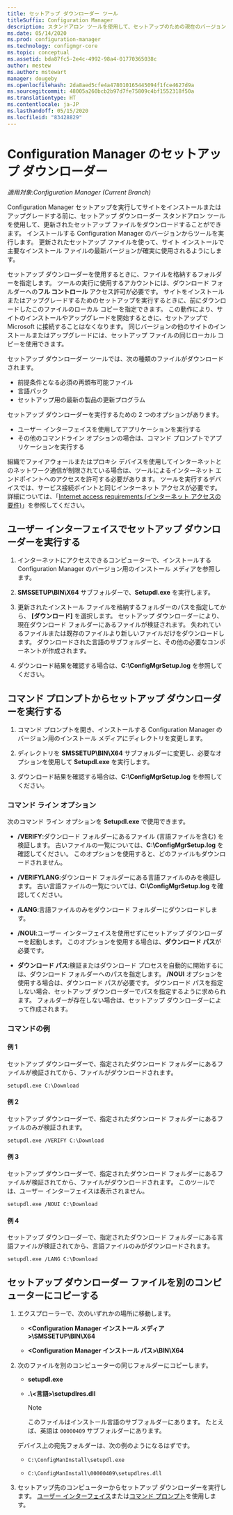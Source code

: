 ```yaml
---
title: セットアップ ダウンローダー ツール
titleSuffix: Configuration Manager
description: スタンドアロン ツールを使用して、セットアップのための現在のバージョンの主要なインストール ファイルをダウンロードします。
ms.date: 05/14/2020
ms.prod: configuration-manager
ms.technology: configmgr-core
ms.topic: conceptual
ms.assetid: bda87fc5-2e4c-4992-98a4-01770365038c
author: mestew
ms.author: mstewart
manager: dougeby
ms.openlocfilehash: 2da8aed5cfe4a478010165445094f1fce4627d9a
ms.sourcegitcommit: 48005a260bcb2b97d7fe75809c4bf1552318f50a
ms.translationtype: HT
ms.contentlocale: ja-JP
ms.lasthandoff: 05/15/2020
ms.locfileid: "83428829"
---
```

# <a name="setup-downloader-for-configuration-manager"></a>Configuration Manager のセットアップ ダウンローダー

*適用対象:Configuration Manager (Current Branch)*

Configuration Manager セットアップを実行してサイトをインストールまたはアップグレードする前に、セットアップ ダウンローダー スタンドアロン ツールを使用して、更新されたセットアップ ファイルをダウンロードすることができます。 インストールする Configuration Manager のバージョンからツールを実行します。 更新されたセットアップ ファイルを使って、サイト インストールで主要なインストール ファイルの最新バージョンが確実に使用されるようにします。

セットアップ ダウンローダーを使用するときに、ファイルを格納するフォルダーを指定します。 ツールの実行に使用するアカウントには、ダウンロード フォルダーへの**フル コントロール** アクセス許可が必要です。 サイトをインストールまたはアップグレードするためのセットアップを実行するときに、前にダウンロードしたこのファイルのローカル コピーを指定できます。 この動作により、サイトのインストールやアップグレードを開始するときに、セットアップで Microsoft に接続することはなくなります。 同じバージョンの他のサイトのインストールまたはアップグレードには、セットアップ ファイルの同じローカル コピーを使用できます。

セットアップ ダウンローダー ツールでは、次の種類のファイルがダウンロードされます。

- 前提条件となる必須の再頒布可能ファイル
- 言語パック
- セットアップ用の最新の製品の更新プログラム

セットアップ ダウンローダーを実行するための 2 つのオプションがあります。

- ユーザー インターフェイスを使用してアプリケーションを実行する
- その他のコマンドライン オプションの場合は、コマンド プロンプトでアプリケーションを実行する

組織でファイアウォールまたはプロキシ デバイスを使用してインターネットとのネットワーク通信が制限されている場合は、ツールによるインターネット エンドポイントへのアクセスを許可する必要があります。 ツールを実行するデバイスでは、サービス接続ポイントと同じインターネット アクセスが必要です。 詳細については、「[Internet access requirements (インターネット アクセスの要件)](../../../plan-design/network/internet-endpoints.md#bkmk_scp)」を参照してください。<!-- SCCMDocs#677 -->

## <a name="run-setup-downloader-with-the-user-interface"></a><a name="bkmk_ui"></a> ユーザー インターフェイスでセットアップ ダウンローダーを実行する

1. インターネットにアクセスできるコンピューターで、インストールする Configuration Manager のバージョン用のインストール メディアを参照します。

1. **SMSSETUP\BIN\X64** サブフォルダーで、**Setupdl.exe** を実行します。

1. 更新されたインストール ファイルを格納するフォルダーのパスを指定してから、 **[ダウンロード]** を選択します。 セットアップ ダウンローダーにより、現在ダウンロード フォルダーにあるファイルが検証されます。 失われているファイルまたは既存のファイルより新しいファイルだけをダウンロードします。 ダウンロードされた言語のサブフォルダーと、その他の必要なコンポーネントが作成されます。

1. ダウンロード結果を確認する場合は、**C:\ConfigMgrSetup.log** を参照してください。

## <a name="run-setup-downloader-from-a-command-prompt"></a><a name="bkmk_cmd"></a> コマンド プロンプトからセットアップ ダウンローダーを実行する

1. コマンド プロンプトを開き、インストールする Configuration Manager のバージョン用のインストール メディアにディレクトリを変更します。

1. ディレクトリを **SMSSETUP\BIN\X64** サブフォルダーに変更し、必要なオプションを使用して **Setupdl.exe** を実行します。

1. ダウンロード結果を確認する場合は、**C:\ConfigMgrSetup.log** を参照してください。

### <a name="command-line-options"></a>コマンド ライン オプション

次のコマンド ライン オプションを **Setupdl.exe** で使用できます。

- **/VERIFY**:ダウンロード フォルダーにあるファイル (言語ファイルを含む) を検証します。 古いファイルの一覧については、**C:\ConfigMgrSetup.log** を確認してください。 このオプションを使用すると、どのファイルもダウンロードされません。

- **/VERIFYLANG**:ダウンロード フォルダーにある言語ファイルのみを検証します。 古い言語ファイルの一覧については、**C:\ConfigMgrSetup.log** を確認してください。

- **/LANG**:言語ファイルのみをダウンロード フォルダーにダウンロードします。

- **/NOUI**:ユーザー インターフェイスを使用せずにセットアップ ダウンローダーを起動します。 このオプションを使用する場合は、**ダウンロード パス**が必要です。

- **ダウンロード パス**:検証またはダウンロード プロセスを自動的に開始するには、ダウンロード フォルダーへのパスを指定します。 **/NOUI** オプションを使用する場合は、ダウンロード パスが必要です。 ダウンロード パスを指定しない場合、セットアップ ダウンローダーでパスを指定するように求められます。 フォルダーが存在しない場合は、セットアップ ダウンローダーによって作成されます。

### <a name="example-commands"></a>コマンドの例

#### <a name="example-1"></a>例 1

セットアップ ダウンローダーで、指定されたダウンロード フォルダーにあるファイルが検証されてから、ファイルがダウンロードされます。

`setupdl.exe C:\Download`

#### <a name="example-2"></a>例 2

セットアップ ダウンローダーで、指定されたダウンロード フォルダーにあるファイルのみが検証されます。

`setupdl.exe /VERIFY C:\Download`

#### <a name="example-3"></a>例 3

セットアップ ダウンローダーで、指定されたダウンロード フォルダーにあるファイルが検証されてから、ファイルがダウンロードされます。 このツールでは、ユーザー インターフェイスは表示されません。

`setupdl.exe /NOUI C:\Download`

#### <a name="example-4"></a>例 4

セットアップ ダウンローダーで、指定されたダウンロード フォルダーにある言語ファイルが検証されてから、言語ファイルのみがダウンロードされます。

`setupdl.exe /LANG C:\Download`

## <a name="copy-setup-downloader-files-to-another-computer"></a><a name="bkmk_cp-files"></a> セットアップ ダウンローダー ファイルを別のコンピューターにコピーする

1. エクスプローラーで、次のいずれかの場所に移動します。

    - **&lt;Configuration Manager インストール メディア>\SMSSETUP\BIN\X64**

    - **&lt;Configuration Manager インストール パス>\BIN\X64**

1. 次のファイルを別のコンピューターの同じフォルダーにコピーします。

    - **setupdl.exe**

    - **.\\&lt;言語>\\setupdlres.dll**

        > [!NOTE]
        > このファイルはインストール言語のサブフォルダーにあります。 たとえば、英語は `00000409` サブフォルダーにあります。

    デバイス上の宛先フォルダーは、次の例のようになるはずです。

    - `C:\ConfigManInstall\setupdl.exe`

    - `C:\ConfigManInstall\00000409\setupdlres.dll`

1. セットアップ先のコンピューターからセットアップ ダウンローダーを実行します。 [ユーザー インターフェイス](#bkmk_ui)または[コマンド プロンプト](#bkmk_cmd)を使用します。
